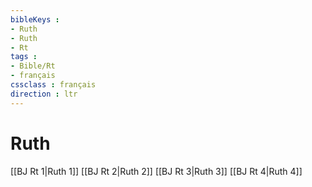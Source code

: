 ```yaml
---
bibleKeys : 
- Ruth
- Ruth
- Rt
tags : 
- Bible/Rt
- français
cssclass : français
direction : ltr
---
```


# Ruth

[[BJ Rt 1|Ruth 1]]
[[BJ Rt 2|Ruth 2]]
[[BJ Rt 3|Ruth 3]]
[[BJ Rt 4|Ruth 4]]
